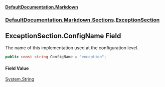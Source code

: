 #### [DefaultDocumentation\.Markdown](../../../../index.md 'index')
### [DefaultDocumentation\.Markdown\.Sections](../../../../index.md#DefaultDocumentation.Markdown.Sections 'DefaultDocumentation\.Markdown\.Sections').[ExceptionSection](index.md 'DefaultDocumentation\.Markdown\.Sections\.ExceptionSection')

## ExceptionSection\.ConfigName Field

The name of this implementation used at the configuration level\.

```csharp
public const string ConfigName = "exception";
```

#### Field Value
[System\.String](https://docs.microsoft.com/en-us/dotnet/api/System.String 'System\.String')